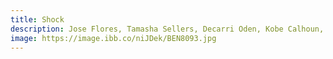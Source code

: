 ```yaml
---
title: Shock
description: Jose Flores, Tamasha Sellers, Decarri Oden, Kobe Calhoun, Isiah Hill
image: https://image.ibb.co/niJDek/BEN8093.jpg
---
```


<p></p>
